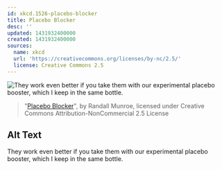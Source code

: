 ```yaml
---
id: xkcd.1526-placebo-blocker
title: Placebo Blocker
desc: ''
updated: 1431932400000
created: 1431932400000
sources:
  name: xkcd
  url: 'https://creativecommons.org/licenses/by-nc/2.5/'
  license: Creative Commons 2.5
---
```

![They work even better if you take them with our experimental placebo booster, which I keep in the same bottle.](https://imgs.xkcd.com/comics/placebo_blocker.png)
> "[Placebo Blocker](https://xkcd.com/1526/)", by Randall Munroe, licensed under Creative Commons Attribution-NonCommercial 2.5 License

## Alt Text
They work even better if you take them with our experimental placebo booster, which I keep in the same bottle.
